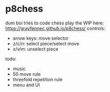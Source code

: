 # p8chess
dum boi tries to code chess
play the WIP here: https://grayfennec.github.io/p8chess/
controls:
- arrow keys: move selector
- z/c/n: select piece/select move
- x/v/m: unselect piece

todo:
- music
- 50 move rule
- threefold repetition rule
- menu and UI
